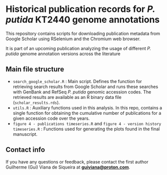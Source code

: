 # Historical publication records for _P. putida_ KT2440 genome annotations

This repository contains scripts for downloading publication metadata from Google Scholar using RSelenium and the Chromium web browser.

It is part of an upcoming publication analyzing the usage of different _P. putida_ genome annotation versions across the literature

## Main file structure
- `search_google_scholar.R` : Main script. Defines the function for retrieving search results from Google Scholar and runs these searches with GenBank and RefSeq _P. putida_ genomic
accession codes. The retrieved results are available as an R binary data file (`scholar_results.rds`).
- `utils.R` : Auxiliary functions used in this analysis. In this repo, contains a single function for obtaining the cumulative number of publications for a given accession code over the years.
- `figure 4 - publications timeseries.R` and `figure 4 - version history timeseries.R` : Functions used for generating the plots found in the final manuscript.

## Contact info
If you have any questions or feedback, please contact the first author Guilherme (Gui) Viana de Siqueira at **guiviana@proton.com**.
